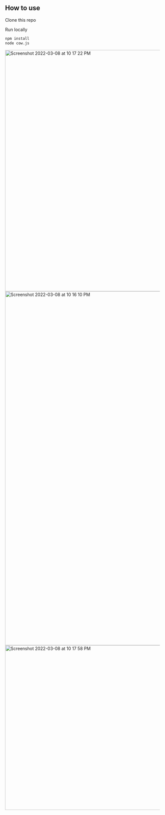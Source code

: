 ## How to use

Clone this repo

Run locally

```bash
npm install
node cow.js
```

<img width="784" alt="Screenshot 2022-03-08 at 10 17 22 PM" src="https://user-images.githubusercontent.com/21247694/157290451-17cd18a0-6f15-4595-ab94-685dbc4a31cb.png">

<img width="1150" alt="Screenshot 2022-03-08 at 10 16 10 PM" src="https://user-images.githubusercontent.com/21247694/157290332-9a2718d3-d76b-432d-a9d1-23a7c6cb3c33.png">

<img width="535" alt="Screenshot 2022-03-08 at 10 17 58 PM" src="https://user-images.githubusercontent.com/21247694/157290507-3fcb70e4-815c-4d12-8f1d-882e8f348393.png">
